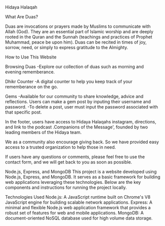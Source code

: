 Hidaya Halaqah

What Are Duas?

Duas are invocations or prayers made by Muslims to communicate with Allah (God). They are an essential part of Islamic worship and are deeply rooted in the Quran and the Sunnah (teachings and practices of Prophet Muhammad, peace be upon him). Duas can be recited in times of joy, sorrow, need, or simply to express gratitude to the Almighty.

How to Use This Website

Browsing Duas -Explore our collection of duas such as morning and evening rememberance.

Dhikr Counter -A digital counter to help you keep track of your rememberance on the go.

Gems -Available for our community to share knowledge, advice and reflections. Users can make a gem post by inputing their username and password. -To delete a post, user must input the password associated with that specific post.

In the footer, users have access to Hidaya Halaqahs instagram, directions, and link to the podcast .Companions of the Message', founded by two leading members of the Hidaya team.

We as a community also encourage giving back. So we have provided easy access to a trusted organization to help those in need.

If users have any questions or comments, please feel free to use the contact form, and we will get back to you as soon as possible.

Node.js, Express, and MongoDB This project is a website developed using Node.js, Express, and MongoDB. It serves as a basic framework for building web applications leveraging these technologies. Below are the key components and instructions for running the project locally.

Technologies Used Node.js: A JavaScript runtime built on Chrome's V8 JavaScript engine for building scalable network applications. Express: A minimal and flexible Node.js web application framework that provides a robust set of features for web and mobile applications. MongoDB: A document-oriented NoSQL database used for high volume data storage.